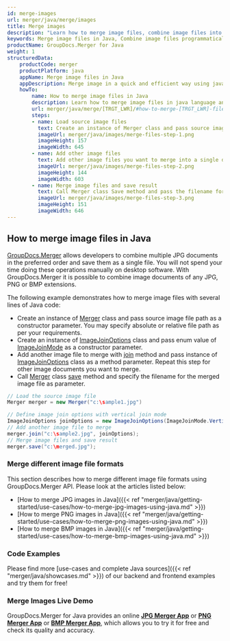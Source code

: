 ```yaml
---
id: merge-images
url: merger/java/merge/images
title: Merge images
description: "Learn how to merge image files, combine image files into one file programmatically in Java language using GroupDocs.Merger for Java library."
keywords: Merge image files in Java, Combine image files programmatically
productName: GroupDocs.Merger for Java
weight: 1
structuredData:
    productCode: merger
    productPlatform: java
    appName: Merge image files in Java
    appDescription: Merge image in a quick and efficient way using java language and GroupDocs.Merger for Java API, without the use of any third-party software like Microsoft or Open Office.
    howTo:
        name: How to merge image files in Java 
        description: Learn how to merge image files in java language and GroupDocs.Merger for Java API, without the use of any third-party software like Microsoft or Open Office.
        url: merger/java/merge/[TRGT_LWR]/#how-to-merge-[TRGT_LWR]-files-in-c
        steps:
        - name: Load source image files 
          text: Create an instance of Merger class and pass source image file path as a constructor parameter. You may specify absolute or relative file path as per your requirements. 
          imageUrl: merger/java/images/merge-files-step-1.png
          imageHeight: 157
          imageWidth: 645
        - name: Add other image files
          text: Add other image files you want to merge into a single document with Join method of Merger class.
          imageUrl: merger/java/images/merge-files-step-2.png
          imageHeight: 144
          imageWidth: 603
        - name: Merge image files and save result 
          text: Call Merger class Save method and pass the filename for the resultant image file as parameter.
          imageUrl: merger/java/images/merge-files-step-3.png
          imageHeight: 151
          imageWidth: 646
---
```


## How to merge image files in Java

[GroupDocs.Merger](https://products.groupdocs.com/merger/java) allows developers to combine multiple JPG documents in the preferred order and save them as a single file. You will not spend your time doing these operations manually on desktop software.
 With GroupDocs.Merger it is possible to combine image documents of any JPG, PNG or BMP extensions.

The following example demonstrates how to merge image files with several lines of Java code:

* Create an instance of [Merger](https://apireference.groupdocs.com/merger/java/com.groupdocs.merger/Merger) class and pass source image file path as a constructor parameter. You may specify absolute or relative file path as per your requirements.
* Create an instance of [ImageJoinOptions](https://apireference.groupdocs.com/merger/java/com.groupdocs.merger.domain.options/ImageJoinOptions) class and pass enum value of [ImageJoinMode](https://apireference.groupdocs.com/merger/java/com.groupdocs.merger.domain.options/ImageJoinMode) as a constructor parameter.
* Add another image file to merge with [join](https://apireference.groupdocs.com/merger/java/com.groupdocs.merger/Merger#join(java.io.InputStream)) method and pass instance of [ImageJoinOptions](https://apireference.groupdocs.com/merger/java/com.groupdocs.merger.domain.options/ImageJoinOptions) class as a method parameter. Repeat this step for other image documents you want to merge.
* Call [Merger](https://apireference.groupdocs.com/merger/java/com.groupdocs.merger/Merger) class [save](https://apireference.groupdocs.com/merger/java/com.groupdocs.merger/Merger#save(java.io.OutputStream)) method and specify the filename for the merged image file as parameter.

```java
// Load the source image file
Merger merger = new Merger("c:\sample1.jpg")

// Define image join options with vertical join mode
ImageJoinOptions joinOptions = new ImageJoinOptions(ImageJoinMode.Vertical);
// Add another image file to merge
merger.join("c:\sample2.jpg", joinOptions);
// Merge image files and save result
merger.save("c:\merged.jpg");
```

### Merge different image file formats

This section describes how to merge different image file formats using GroupDocs.Merger API. Please look at the articles listed below:

* [How to merge JPG images in Java]({{< ref "merger/java/getting-started/use-cases/how-to-merge-jpg-images-using-java.md" >}})
* [How to merge PNG images in Java]({{< ref "merger/java/getting-started/use-cases/how-to-merge-png-images-using-java.md" >}})
* [How to merge BMP images in Java]({{< ref "merger/java/getting-started/use-cases/how-to-merge-bmp-images-using-java.md" >}})

### Code Examples

Please find more [use-cases and complete Java sources]({{< ref "merger/java/showcases.md" >}}) of our backend and frontend examples and try them for free!

### Merge Images Live Demo

GroupDocs.Merger for Java provides an online [**JPG Merger App**](https://products.groupdocs.app/merger/images/jpg) or  [**PNG Merger App**](https://products.groupdocs.app/merger/images/png) or  [**BMP Merger App**](https://products.groupdocs.app/merger/images/bmp), which allows you to try it for free and check its quality and accuracy.